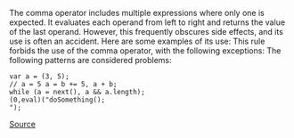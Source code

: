 The comma operator includes multiple expressions where only one is expected. It evaluates each operand from left to right and returns the value of the last operand. However, this frequently obscures side effects, and its use is often an accident. Here are some examples of its use:
This rule forbids the use of the comma operator, with the following exceptions:
The following patterns are considered problems:

```
var a = (3, 5);
// a = 5 a = b += 5, a + b;
while (a = next(), a && a.length);
(0,eval)("doSomething();
");

```

[Source](http://eslint.org/docs/rules/no-sequences)
